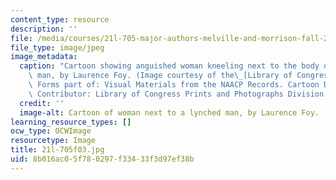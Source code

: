 ```yaml
---
content_type: resource
description: ''
file: /media/courses/21l-705-major-authors-melville-and-morrison-fall-2003/8b016ac05f780297f33433f3d97ef38b_21l-705f03.jpg
file_type: image/jpeg
image_metadata:
  caption: "Cartoon showing anguished woman kneeling next to the body of a lynched\
    \ man, by Laurence Foy. (Image courtesy of the\_[Library of Congress](http://www.loc.gov).\
    \ Forms part of: Visual Materials from the NAACP Records. Cartoon Drawings, 1920-1930.\
    \ Contributor: Library of Congress Prints and Photographs Division.)"
  credit: ''
  image-alt: Cartoon of woman next to a lynched man, by Laurence Foy.
learning_resource_types: []
ocw_type: OCWImage
resourcetype: Image
title: 21l-705f03.jpg
uid: 8b016ac0-5f78-0297-f334-33f3d97ef38b
---
```

